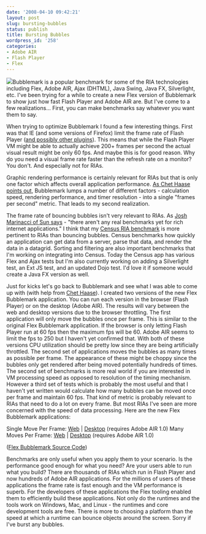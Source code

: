 ```yaml
---
date: '2008-04-10 09:42:21'
layout: post
slug: bursting-bubbles
status: publish
title: Bursting Bubbles
wordpress_id: '258'
categories:
- Adobe AIR
- Flash Player
- Flex
---
```


![](http://www.jamesward.org/wordpress/wp-content/uploads/2008/04/singlemoveperframeair.png)Bubblemark is a popular benchmark for some of the RIA technologies including Flex, Adobe AIR, Ajax (DHTML), Java Swing, Java FX, Silverlight, etc.  I've been trying for a while to create a new Flex version of Bubblemark to show just how fast Flash Player and Adobe AIR are.  But I've come to a few realizations...  First, you can make benchmarks say whatever you want them to say.

When trying to optimize Bubblemark I found a few interesting things.  First was that IE (and some versions of Firefox) limit the frame rate of Flash Player ([and possibly other plugins](http://www.kaourantin.net/2006/05/frame-rates-in-flash-player.html)).  This means that while the Flash Player VM might be able to actually achieve 200+ frames per second the actual visual result might be only 60 fps.  And maybe this is for good reason.  Why do you need a visual frame rate faster than the refresh rate on a monitor?  You don't.  And especially not for RIAs.

Graphic rendering performance is certainly relevant for RIAs but that is only one factor which affects overall application performance.  [As Chet Haase points out](http://graphics-geek.blogspot.com/2008/04/off-bubblemark.html), Bubblemark lumps a number of different factors - calculation speed, rendering performance, and timer resolution - into a single "frames per second" metric.  That leads to my second realization.

The frame rate of bouncing bubbles isn't very relevant to RIAs.  As [Josh Marinacci of Sun says](http://weblogs.java.net/blog/joshy/archive/2008/04/at_the_speed_of.html) - "there aren't any real benchmarks yet for rich internet applications."  I think that my [Census RIA benchmark](http://www.jamesward.org/census/) is more pertinent to RIAs than bouncing bubbles.  Census benchmarks how quickly an application can get data from a server, parse that data, and render the data in a datagrid.  Sorting and filtering are also important benchmarks that I'm working on integrating into Census.  Today the Census app has various Flex and Ajax tests but I'm also currently working on adding a Silverlight test, an Ext JS test, and an updated Dojo test.  I'd love it if someone would create a Java FX version as well.

Just for kicks let's go back to Bubblemark and see what I was able to come up with (with help from [Chet Haase](http://graphics-geek.blogspot.com/)).  I created two versions of the new Flex Bubblemark application.  You can run each version in the browser (Flash Player) or on the desktop (Adobe AIR).  The results will vary between the web and desktop versions due to the browser throttling.  The first application will only move the bubbles once per frame.  This is similar to the original Flex Bubblemark application.  If the browser is only letting Flash Player run at 60 fps then the maximum fps will be 60.  Adobe AIR seems to limit the fps to 250 but I haven't yet confirmed that.  With both of these versions CPU utilization should be pretty low since they are being artificially throttled.  The second set of applications moves the bubbles as many times as possible per frame.  The appearance of these might be choppy since the bubbles only get rendered after being moved potentially hundreds of times.  The second set of benchmarks is more real world if you are interested in VM processing speed as opposed to resolution of the timing mechanism.  However a third set of tests which is probably the most useful and that I haven't yet written would calculate how many bubbles can be moved once per frame and maintain 60 fps.  That kind of metric is probably relevant to RIAs that need to do a lot on every frame.  But most RIAs I've seen are more concerned with the speed of data processing.  Here are the new Flex Bubblemark applications:

Single Move Per Frame: [Web](http://www.jamesward.org/Bubblemark/SingleMovePerFrameWeb.html) | [Desktop](http://www.jamesward.org/Bubblemark/SingleMovePerFrame.air) (requires Adobe AIR 1.0)
Many Moves Per Frame: [Web](http://www.jamesward.org/Bubblemark/ManyMovesPerFrameWeb.html) | [Desktop](http://www.jamesward.org/Bubblemark/ManyMovesPerFrame.air) (requires Adobe AIR 1.0)

([Flex Bubblemark Source Code](http://flexapps.svn.sourceforge.net/viewvc/flexapps/bubblemark/))

Benchmarks are only useful when you apply them to your scenario.  Is the performance good enough for what you need?  Are your users able to run what you build?  There are thousands of RIAs which run in Flash Player and now hundreds of Adobe AIR applications.  For the millions of users of these applications the frame rate is fast enough and the VM performance is superb.  For the developers of these applications the Flex tooling enabled them to efficiently build these applications.  Not only do the runtimes and the tools work on Windows, Mac, and Linux - the runtimes and core development tools are free.  There is more to choosing a platform than the speed at which a runtime can bounce objects around the screen.  Sorry if I've burst any bubbles.
